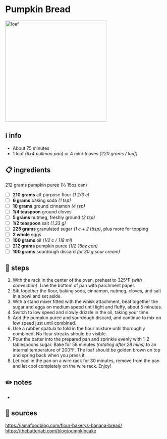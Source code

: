 # Pumpkin Bread  
<img src="https://userealbutter.com/recipe_photos/pumpkin-tea-loaf10.jpg" alt="loaf" width="320"/>

## ℹ️ info  
* About 75 minutes  
* 1 loaf *(9x4 pullman pan)* or 4 mini-loaves *(220 grams / loaf)*  

## 📋 ingredients  
212 grams pumpkin puree (½ 15oz can)

- [ ] **210	grams** all-purpose flour *(1 2/3 c)*
- [ ] **6	grams** baking soda *(1 tsp)*
- [ ] **10	grams** ground cinnamon *(4 tsp)*
- [ ] **1/4	teaspoon** ground cloves
- [ ] **5	grams** nutmeg, freshly ground *(2 tsp)*
- [ ] **1/2 teaspoon** salt *(1.33 g)*
- [ ] **225 grams** granulated sugar *(1 c + 2 tbsp)*, plus more for topping
- [ ] **2	whole** eggs
- [ ] **100 grams** oil *(1/2 c / 118 ml)*
- [ ] **212 grams** pumpkin puree *(1/2 15oz can)*
- [ ] **100 grams** sourdough discard *(or 30 g sour cream)*

## 🔪 steps  
1. With the rack in the center of the oven, preheat to 325°F *(with convection)*. Line the bottom of pan with parchment paper.
2. Sift together the flour, baking soda, cinnamon, nutmeg, cloves, and salt in a bowl and set aside.
3. With a stand mixer fitted with the whisk attachment, beat together the sugar and eggs on medium speed until light and fluffy, about 5 minutes.
4. Switch to low speed and slowly drizzle in the oil, taking your time.
5. Add the pumpkin puree and sourdough discard, and continue to mix on low speed just until combined.
6. Use a rubber spatula to fold in the flour mixture until thoroughly combined. No flour streaks should be visible.
7. Pour the batter into the prepared pan and sprinkle evenly with 1-2 tablespoons sugar. Bake for 58 minutes *(rotating after 28 mins)* to an internal temperature of 200°F. The loaf should be golden brown on top and spring back when you press it.
8. Let cool in the pan on a wire rack for 30 minutes, remove from the pan and let cool completely on the wire rack. Enjoy!

## ✏️ notes  
* 

## 🔗 sources  
https://iamafoodblog.com/flour-bakerys-banana-bread/  
https://thebutterlab.com/blog/pumpkincake  
